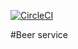 [![CircleCI](https://circleci.com/gh/divukman/sfg_microservices_2021/tree/master.svg?style=svg)](https://circleci.com/gh/divukman/sfg_microservices_2021/tree/master)

#Beer service